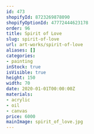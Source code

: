 ```yaml
---
id: 473
shopifyId: 8723269878090
shopifyOptionId: 47772444623178
order: 96
title: Spirit of Love
slug: spirit-of-love
url: art-works/spirit-of-love
aliases: []
categories:
- painting
inStock: true
isVisible: true
height: 150
width: 70
date: 2020-01-01T00:00:00Z
materials:
- acrylic
- oil
- canvas
price: 6000
mainImage: spirit_of_love.jpg
---
```

